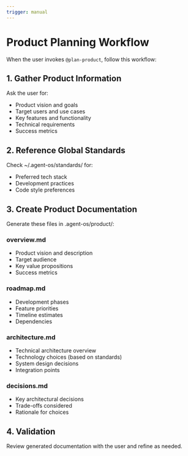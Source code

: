 ```yaml
---
trigger: manual
---
```


# Product Planning Workflow

When the user invokes `@plan-product`, follow this workflow:

## 1. Gather Product Information
Ask the user for:
- Product vision and goals
- Target users and use cases
- Key features and functionality
- Technical requirements
- Success metrics

## 2. Reference Global Standards
Check ~/.agent-os/standards/ for:
- Preferred tech stack
- Development practices
- Code style preferences

## 3. Create Product Documentation
Generate these files in .agent-os/product/:

### overview.md
- Product vision and description
- Target audience
- Key value propositions
- Success metrics

### roadmap.md
- Development phases
- Feature priorities
- Timeline estimates
- Dependencies

### architecture.md
- Technical architecture overview
- Technology choices (based on standards)
- System design decisions
- Integration points

### decisions.md
- Key architectural decisions
- Trade-offs considered
- Rationale for choices

## 4. Validation
Review generated documentation with the user and refine as needed.